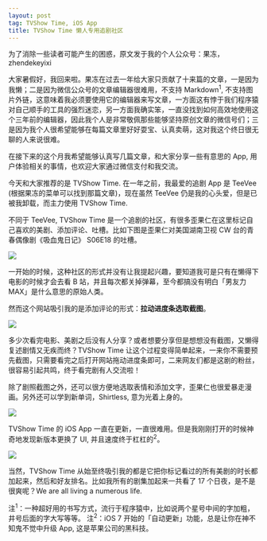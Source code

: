 ```yaml
---
layout: post
tag: TVShow Time, iOS App
title: TVShow Time 懒人专用追剧社区
---
```


为了消除一些读者可能产生的困惑，原文发于我的个人公众号：果冻，zhendekeyixi

大家暑假好，我回来啦。果冻在过去一年给大家只贡献了十来篇的文章，一是因为我懒；二是因为微信公众号的文章编辑器很难用，不支持 Markdown<sup>1</sup>, 不支持图片外链，这意味着我必须要使用它的编辑器来写文章，一方面这有悖于我们程序猿对自己顺手的工具的强烈迷恋，另一方面我确实笨，一直没找到如何高效地使用这个三年前的编辑器，因此我个人是非常敬佩那些能够坚持原创文章的微信号们；三是因为我个人很希望能够在每篇文章里好好耍宝、认真卖萌，这对我这个终日很无聊的人来说很难。

在接下来的这个月我希望能够认真写几篇文章，和大家分享一些有意思的 App, 用户体验相关的事情，也欢迎大家通过微信支付和我交流。

今天和大家推荐的是 TVShow Time. 在一年之前，我最爱的追剧 App 是 TeeVee (根据果冻的菜单可以找到那篇文章)，现在虽然 TeeVee 仍是我的心头爱，但是已被我卸载，而主力使用 TVShow Time. 


不同于 TeeVee, TVShow Time 是一个追剧的社区，有很多歪果仁在这里标记自己喜欢的美剧、添加评论、吐槽。比如下图是歪果仁对美国湖南卫视 CW 台的青春偶像剧《吸血鬼日记》 S06E18 的吐槽。

![](https://mmbiz.qlogo.cn/mmbiz/VgkPiaf2BgBjZibrrj0fk7ECFBXWZ8pmsNEAVeibuSwiaNPd01OteRFoJdA3uGezzeRRmdC2qIrL06D47CoUsmaPfQ/0?wx_fmt=png)

一开始的时候，这种社区的形式并没有让我提起兴趣，要知道我可是只有在懒得下电影的时候才会去看 B 站，并且每次都关掉弹幕，至今都搞没有明白「男友力 MAX」是什么意思的原始人类。

然而这个网站吸引我的是添加评论的形式：**拉动进度条选取截图**。

![](https://mmbiz.qlogo.cn/mmbiz/VgkPiaf2BgBjZibrrj0fk7ECFBXWZ8pmsNVSj5CctHzk5SmGic0aDycfTwY0dDPSkEu0HsUQGZVIia5p5DVRFv6y1w/0?wx_fmt=png)

多少次看完电影、美剧之后没有人分享？或者想要分享但是想想没有截图，又懒得复述剧情又无疾而终？TVShow Time 让这个过程变得简单起来，一来你不需要预先截图，只需要看完之后打开网站拖动进度条即可，二来网友们都是这剧的粉丝，很容易引起共鸣，终于看完剧有人交流啦！

除了剧照截图之外，还可以很方便地选取表情和添加文字，歪果仁也很爱暴走漫画。另外还可以学到新单词，Shirtless, 意为光着上身的。

![](https://mmbiz.qlogo.cn/mmbiz/VgkPiaf2BgBjZibrrj0fk7ECFBXWZ8pmsN9m4dDuq1Z4SaFQLlKR6CoGkqI1yKP3dGYj1D3TBVaoXaYANpiaEibCGg/0?wx_fmt=jpeg)

TVShow Time 的 iOS App 一直在更新，一直很难用。但是我刚刚打开的时候神奇地发现新版本更换了 UI, 并且速度终于杠杠的<sup>2</sup>。

![](https://mmbiz.qlogo.cn/mmbiz/VgkPiaf2BgBjZibrrj0fk7ECFBXWZ8pmsNHYgmiafZnN6QEvIoN2xZ8ere9we0fvxNxfD03QSz3CrCvXib5SH7d7uQ/0?wx_fmt=jpeg)

当然，TVShow Time 从始至终吸引我的都是它把你标记看过的所有美剧的时长都加起来，然后和好友排名。比如我所有的剧集加起来一共看了 17 个日夜，是不是很爽呢？We are all living a numerous life. 

注<sup>1</sup>：一种超好用的书写方式，流行于程序猿中，比如说两个星号中间的字加粗，井号后面的字大写等等。
注<sup>2</sup>：iOS 7 开始的「自动更新」功能，总是让你在神不知鬼不觉中升级 App, 这是苹果公司的黑科技。
